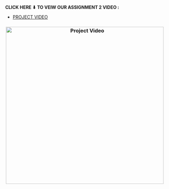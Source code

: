 **CLICK HERE ⬇ TO VEIW OUR ASSIGNMENT 2 VIDEO :**
- [PROJECT VIDEO](https://youtu.be/UahuLUPwDV4)

<h3 align="center"> <a href="https://youtu.be/UahuLUPwDV4"> <img src="https://github.com/user-attachments/assets/e9360075-48d0-41f6-bc34-f71e8bf1f207" alt="Project Video" width="500" height="auto"/> </a> </h3>
